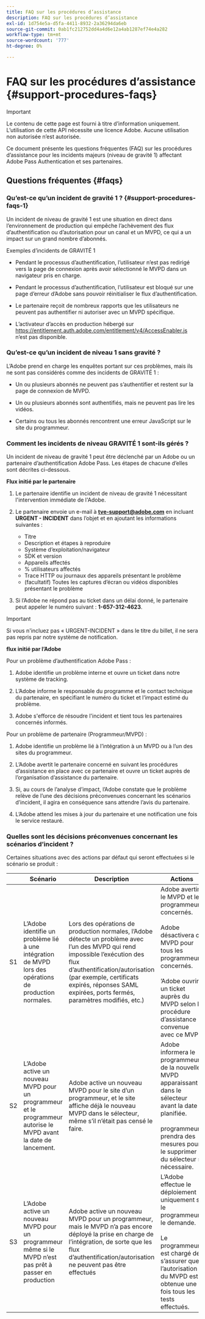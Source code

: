 ```yaml
---
title: FAQ sur les procédures d’assistance
description: FAQ sur les procédures d’assistance
exl-id: 1d754e5a-d5fa-4411-8932-2a36294da6eb
source-git-commit: 0ab1fc212752dd4a4d6e12a4ab1287ef74e4a282
workflow-type: tm+mt
source-wordcount: '777'
ht-degree: 0%

---
```


# FAQ sur les procédures d’assistance {#support-procedures-faqs}

>[!IMPORTANT]
>
> Le contenu de cette page est fourni à titre d’information uniquement. L’utilisation de cette API nécessite une licence Adobe. Aucune utilisation non autorisée n’est autorisée.

Ce document présente les questions fréquentes (FAQ) sur les procédures d’assistance pour les incidents majeurs (niveau de gravité 1) affectant Adobe Pass Authentication et ses partenaires.

## Questions fréquentes {#faqs}

### Qu’est-ce qu’un incident de gravité 1 ? {#support-procedures-faqs-1}

Un incident de niveau de gravité 1 est une situation en direct dans l’environnement de production qui empêche l’achèvement des flux d’authentification ou d’autorisation pour un canal et un MVPD, ce qui a un impact sur un grand nombre d’abonnés.

Exemples d’incidents de GRAVITÉ 1

* Pendant le processus d’authentification, l’utilisateur n’est pas redirigé vers la page de connexion après avoir sélectionné le MVPD dans un navigateur pris en charge.

* Pendant le processus d’authentification, l’utilisateur est bloqué sur une page d’erreur d’Adobe sans pouvoir réinitialiser le flux d’authentification.

* Le partenaire reçoit de nombreux rapports que les utilisateurs ne peuvent pas authentifier ni autoriser avec un MVPD spécifique.

* L’activateur d’accès en production hébergé sur https://entitlement.auth.adobe.com/entitlement/v4/AccessEnabler.js n’est pas disponible.

### Qu’est-ce qu’un incident de niveau 1 sans gravité ?

L’Adobe prend en charge les enquêtes portant sur ces problèmes, mais ils ne sont pas considérés comme des incidents de GRAVITÉ 1 :

* Un ou plusieurs abonnés ne peuvent pas s’authentifier et restent sur la page de connexion de MVPD.

* Un ou plusieurs abonnés sont authentifiés, mais ne peuvent pas lire les vidéos.

* Certains ou tous les abonnés rencontrent une erreur JavaScript sur le site du programmeur.

### Comment les incidents de niveau GRAVITÉ 1 sont-ils gérés ?

Un incident de niveau de gravité 1 peut être déclenché par un Adobe ou un partenaire d’authentification Adobe Pass. Les étapes de chacune d’elles sont décrites ci-dessous.

**Flux initié par le partenaire**

1. Le partenaire identifie un incident de niveau de gravité 1 nécessitant l&#39;intervention immédiate de l&#39;Adobe.

1. Le partenaire envoie un e-mail à **tve-support@adobe.com** en incluant **URGENT - INCIDENT** dans l’objet et en ajoutant les informations suivantes :
   * Titre
   * Description et étapes à reproduire
   * Système d’exploitation/navigateur
   * SDK et version
   * Appareils affectés
   * % utilisateurs affectés
   * Trace HTTP ou journaux des appareils présentant le problème
   * (facultatif) Toutes les captures d’écran ou vidéos disponibles présentant le problème

1. Si l’Adobe ne répond pas au ticket dans un délai donné, le partenaire peut appeler le numéro suivant : **1-657-312-4623**.

>[!IMPORTANT]
>
> Si vous n&#39;incluez pas « URGENT-INCIDENT » dans le titre du billet, il ne sera pas repris par notre système de notification.

**flux initié par l’Adobe**

Pour un problème d’authentification Adobe Pass :

1. Adobe identifie un problème interne et ouvre un ticket dans notre système de tracking.

1. L’Adobe informe le responsable du programme et le contact technique du partenaire, en spécifiant le numéro du ticket et l’impact estimé du problème.

1. Adobe s&#39;efforce de résoudre l&#39;incident et tient tous les partenaires concernés informés.

Pour un problème de partenaire (Programmeur/MVPD) :

1. Adobe identifie un problème lié à l’intégration à un MVPD ou à l’un des sites du programmeur.

1. L’Adobe avertit le partenaire concerné en suivant les procédures d’assistance en place avec ce partenaire et ouvre un ticket auprès de l’organisation d’assistance du partenaire.

1. Si, au cours de l’analyse d’impact, l’Adobe constate que le problème relève de l’une des décisions préconvenues concernant les scénarios d’incident, il agira en conséquence sans attendre l’avis du partenaire.

1. L’Adobe attend les mises à jour du partenaire et une notification une fois le service restauré.

### Quelles sont les décisions préconvenues concernant les scénarios d’incident ?

Certaines situations avec des actions par défaut qui seront effectuées si le scénario se produit :

|    | Scénario | Description | Actions |
|----|--------------------------------------------------------------------------------------------------------|----------------------------------------------------------------------------------------------------------------------------------------------------------------------------------------------------------------------------------------------------------------------|-----------------------------------------------------------------------------------------------------------------------------------------------------------------------------------------------------------------------------------------|
| S1 | L’Adobe identifie un problème lié à une intégration de MVPD lors des opérations de production normales. | Lors des opérations de production normales, l’Adobe détecte un problème avec l’un des MVPD qui rend impossible l’exécution des flux d’authentification/autorisation (par exemple, certificats expirés, réponses SAML expirées, ports fermés, paramètres modifiés, etc.) | Adobe avertira le MVPD et les programmeurs concernés.  </br></br> Adobe désactivera ce MVPD pour tous les programmeurs concernés. </br></br>’Adobe ouvrira un ticket auprès du MVPD selon la procédure d’assistance convenue avec ce MVPD |
| S2 | L’Adobe active un nouveau MVPD pour un programmeur et le programmeur autorise le MVPD avant la date de lancement. | Adobe active un nouveau MVPD pour le site d’un programmeur, et le site affiche déjà le nouveau MVPD dans le sélecteur, même s’il n’était pas censé le faire. | Adobe informera le programmeur de la nouvelle MVPD apparaissant dans le sélecteur avant la date planifiée. </br></br> programmeur prendra des mesures pour le supprimer du sélecteur si nécessaire. |
| S3 | L’Adobe active un nouveau MVPD pour un programmeur même si le MVPD n’est pas prêt à passer en production | Adobe active un nouveau MVPD pour un programmeur, mais le MVPD n’a pas encore déployé la prise en charge de l’intégration, de sorte que les flux d’authentification/autorisation ne peuvent pas être effectués | L’Adobe effectue le déploiement uniquement si le programmeur le demande. </br></br> Le programmeur est chargé de s’assurer que l’autorisation du MVPD est obtenue une fois tous les tests effectués. |
